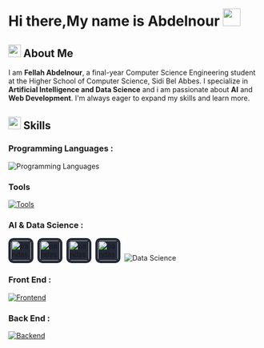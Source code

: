 # Hi there,My name is Abdelnour <img src="https://media.giphy.com/media/hvRJCLFzcasrR4ia7z/giphy.gif" width="35"></h1>

## <img src="https://raw.githubusercontent.com/7oSkaaa/7oSkaaa/main/Images/about_me.gif" width ="25"> About Me

I am **Fellah Abdelnour**, a final-year Computer Science Engineering student at the Higher School of Computer Science, Sidi Bel Abbes. I specialize in **Artificial Intelligence and Data Science** and i am passionate about **AI** and **Web Development**. I'm always eager to expand my skills and learn more.

## <img src="https://media2.giphy.com/media/QssGEmpkyEOhBCb7e1/giphy.gif?cid=ecf05e47a0n3gi1bfqntqmob8g9aid1oyj2wr3ds3mg700bl&rid=giphy.gif" width ="25"><b> Skills</b>

### Programming Languages :

![Programming Languages](https://skillicons.dev/icons?i=c,cpp,python,java,javascript)

### Tools

[![Tools](https://skillicons.dev/icons?i=vscode,git,github,linux,postman)](https://skillicons.dev)

### AI & Data Science :

<img src="https://camo.githubusercontent.com/60ef9d8e7273373857bd6fb871678ef4fc5367433589be0da330d6972a305bda/68747470733a2f2f70616e6461732e7079646174612e6f72672f7374617469632f696d672f70616e6461735f77686974652e737667" alt="pandas" height="40" style="background-color:#242938;border-radius:10px;margin-right:8px;padding:5px;" /><img src="https://raw.githubusercontent.com/scikit-learn/scikit-learn/main/doc/logos/scikit-learn-logo.png" alt="pandas" height="40" style="background-color:#242938;border-radius:10px;margin-right:8px;padding:5px;" /><img src="https://www.vectorlogo.zone/logos/apache_spark/apache_spark-ar21.svg" alt="pandas" height="40" style="background-color:#242938;border-radius:10px;margin-right:8px;padding:5px;" /><img src="https://raw.githubusercontent.com/numpy/numpy/main/branding/logo/primary/numpylogo.svg" alt="pandas" height="40" style="background-color:#242938;border-radius:10px;margin-right:8px;padding:5px;" />![Data Science](https://skillicons.dev/icons?i=pytorch,tensorflow,mysql)

### Front End :

[![Frontend](https://skillicons.dev/icons?i=html,css,react,tailwind)](https://skillicons.dev)

### Back End :

[![Backend](https://skillicons.dev/icons?i=nestjs,expressjs,fastapi)](https://skillicons.dev)



<!--
**abdelnour13/abdelnour13** is a ✨ _special_ ✨ repository because its `README.md` (this file) appears on your GitHub profile.

Here are some ideas to get you started:

- 🔭 I’m currently working on ...
- 🌱 I’m currently learning ...
- 👯 I’m looking to collaborate on ...
- 🤔 I’m looking for help with ...
- 💬 Ask me about ...
- 📫 How to reach me: ...
- 😄 Pronouns: ...
- ⚡ Fun fact: ...
-->
